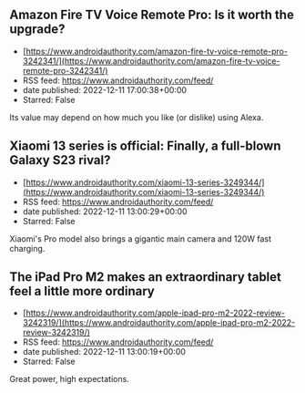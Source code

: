 ## Amazon Fire TV Voice Remote Pro: Is it worth the upgrade?
 - [https://www.androidauthority.com/amazon-fire-tv-voice-remote-pro-3242341/](https://www.androidauthority.com/amazon-fire-tv-voice-remote-pro-3242341/)
 - RSS feed: https://www.androidauthority.com/feed/
 - date published: 2022-12-11 17:00:38+00:00
 - Starred: False

Its value may depend on how much you like (or dislike) using Alexa.

## Xiaomi 13 series is official: Finally, a full-blown Galaxy S23 rival?
 - [https://www.androidauthority.com/xiaomi-13-series-3249344/](https://www.androidauthority.com/xiaomi-13-series-3249344/)
 - RSS feed: https://www.androidauthority.com/feed/
 - date published: 2022-12-11 13:00:29+00:00
 - Starred: False

Xiaomi's Pro model also brings a gigantic main camera and 120W fast charging.

## The iPad Pro M2 makes an extraordinary tablet feel a little more ordinary
 - [https://www.androidauthority.com/apple-ipad-pro-m2-2022-review-3242319/](https://www.androidauthority.com/apple-ipad-pro-m2-2022-review-3242319/)
 - RSS feed: https://www.androidauthority.com/feed/
 - date published: 2022-12-11 13:00:19+00:00
 - Starred: False

Great power, high expectations.
